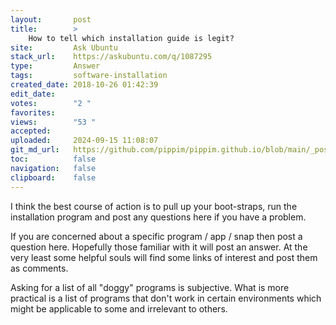 ```yaml
---
layout:       post
title:        >
    How to tell which installation guide is legit?
site:         Ask Ubuntu
stack_url:    https://askubuntu.com/q/1087295
type:         Answer
tags:         software-installation
created_date: 2018-10-26 01:42:39
edit_date:    
votes:        "2 "
favorites:    
views:        "53 "
accepted:     
uploaded:     2024-09-15 11:08:07
git_md_url:   https://github.com/pippim/pippim.github.io/blob/main/_posts/2018/2018-10-26-How-to-tell-which-installation-guide-is-legit_.md
toc:          false
navigation:   false
clipboard:    false
---
```


I think the best course of action is to pull up your boot-straps, run the installation program and post any questions here if you have a problem. 

If you are concerned about a specific program / app / snap then post a question here. Hopefully those familiar with it will post an answer. At the very least some helpful souls will find some links of interest and post them as comments.

Asking for a list of all "doggy" programs is subjective. What is more practical is a list of programs that don't work in certain environments which might be applicable to some and irrelevant to others.
